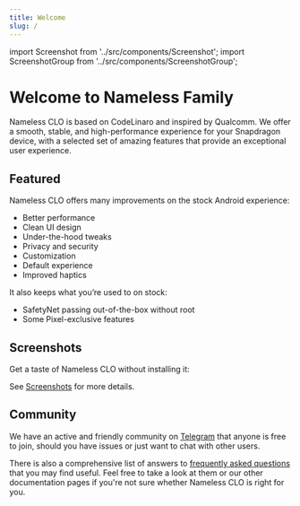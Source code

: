 ```yaml
---
title: Welcome
slug: /
---
```


import Screenshot from '../src/components/Screenshot';
import ScreenshotGroup from '../src/components/ScreenshotGroup';

# Welcome to Nameless Family

Nameless CLO is based on CodeLinaro and inspired by Qualcomm. We offer a smooth, stable, and high-performance experience for your Snapdragon device, with a selected set of amazing features that provide an exceptional user experience.

## Featured

Nameless CLO offers many improvements on the stock Android experience:

- Better performance
- Clean UI design
- Under-the-hood tweaks
- Privacy and security
- Customization
- Default experience
- Improved haptics

It also keeps what you’re used to on stock:

- SafetyNet passing out-of-the-box without root
- Some Pixel-exclusive features

## Screenshots

Get a taste of Nameless CLO without installing it:

<ScreenshotGroup>
  <Screenshot name="sys-ui-start" alt="Welcome" />
  <Screenshot name="sys-ui-lock-screen" alt="Lock Screen" />
  <Screenshot name="sys-ui-home" alt="Home" />
  <Screenshot name="sys-ui-qs" alt="Quick settings" />
</ScreenshotGroup>

See [Screenshots](./screenshots.md) for more details.

## Community

We have an active and friendly community on [Telegram](https://t.me/nameless_ophub) that anyone is free to join, should you have issues or just want to chat with other users.

There is also a comprehensive list of answers to [frequently asked questions](./faq.md) that you may find useful. Feel free to take a look at them or our other documentation pages if you're not sure whether Nameless CLO is right for you.